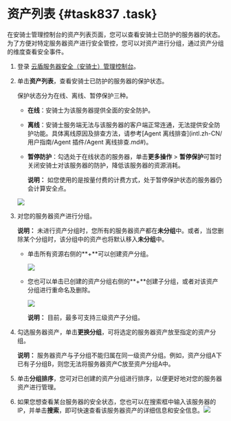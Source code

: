 # 资产列表 {#task837 .task}

在安骑士管理控制台的资产列表页面，您可以查看安骑士已防护的服务器的状态。为了方便对特定服务器资产进行安全管控，您可以对资产进行分组，通过资产分组的维度查看安全事件。

1.  登录 [云盾服务器安全（安骑士）管理控制台](https://yundun.console.aliyun.com/?p=aqs#/)。 
2.  单击**资产列表**，查看安骑士已防护的服务器的保护状态。 

    保护状态分为在线、离线、暂停保护三种。

    -   **在线**：安骑士为该服务器提供全面的安全防护。
    -   **离线**：安骑士服务端无法与该服务器的客户端正常连通，无法提供安全防护功能。具体离线原因及排查方法，请参考[Agent 离线排查](intl.zh-CN/用户指南/Agent 插件/Agent 离线排查.md#)。
    -   **暂停防护**：勾选处于在线状态的服务器，单击**更多操作** \> **暂停保护**可暂时关闭安骑士对该服务器的防护，降低该服务器的资源消耗。

        **说明：** 如您使用的是按量付费的计费方式，处于暂停保护状态的服务器仍会计算安全点。

    ![](http://static-aliyun-doc.oss-cn-hangzhou.aliyuncs.com/assets/img/81991/155108480835639_zh-CN.png)

3.  对您的服务器资产进行分组。 

    **说明：** 未进行资产分组时，您所有的服务器资产都在**未分组**中。或者，当您删除某个分组时，该分组中的资产也将默认移入**未分组**中。

    -   单击所有资源右侧的**+**可以创建资产分组。

        ![](http://static-aliyun-doc.oss-cn-hangzhou.aliyuncs.com/assets/img/81991/155108480835640_zh-CN.png)

    -   您也可以单击已创建的资产分组右侧的**+**创建子分组，或者对该资产分组进行重命名及删除。

        ![](http://static-aliyun-doc.oss-cn-hangzhou.aliyuncs.com/assets/img/81991/155108480835641_zh-CN.png)

        **说明：** 目前，最多可支持三级资产子分组。

4.  勾选服务器资产，单击**更换分组**，可将选定的服务器资产放至指定的资产分组。 

    **说明：** 服务器资产与子分组不能归属在同一级资产分组。例如，资产分组A下已有子分组B，则您无法将服务器资产C放至资产分组A中。

5.  单击**分组排序**，您可对已创建的资产分组进行排序，以便更好地对您的服务器资产进行管理。 
6.  如果您想查看某台服务器的安全状态，您也可以在搜索框中输入该服务器的 IP，并单击**搜索**，即可快速查看该服务器资产的详细信息和安全信息。![](http://static-aliyun-doc.oss-cn-hangzhou.aliyuncs.com/assets/img/81991/155108480835642_zh-CN.png)

 

